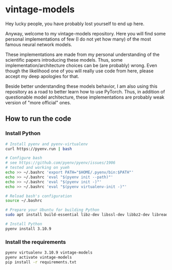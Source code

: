 # vintage-models

Hey lucky people, you have probably lost yourself to end up
here. 

Anyway, welcome to my vintage-models repository. Here you will find some personal implementations 
of few (I do not yet how many) of the most famous neural network models.

These implementations are made from my personal understanding of the scientific papers introducing 
these models. Thus, some implementation/architecture choices can be (are probably) wrong. Even though
the likelihood one of you will really use code from here, please accept my deep apologies for that.

Beside better understanding these models behavior, I am also using this repository 
as a road to better learn how to use PyTorch. Thus, in addition of questionable model architecture,
these implementations are probably weak version of "more official" ones.


## How to run the code

### Install Python

```bash
# Install pyenv and pyenv-virtualenv
curl https://pyenv.run | bash

# Configure bash
# see https://github.com/pyenv/pyenv/issues/1906
# tested and working on yueh
echo >> ~/.bashrc 'export PATH="$HOME/.pyenv/bin:$PATH"'
echo >> ~/.bashrc 'eval "$(pyenv init --path)"'
echo >> ~/.bashrc 'eval "$(pyenv init -)"'
echo >> ~/.bashrc 'eval "$(pyenv virtualenv-init -)"'

# Reload bash's configuration
source ~/.bashrc

# Prepare your Ubuntu for building Python
sudo apt install build-essential libz-dev libssl-dev libbz2-dev libreadline-dev libsqlite3-dev libffi-dev

# Install Python
pyenv install 3.10.9
```

### Install the requirements

```bash
pyenv virtualenv 3.10.9 vintage-models
pyenv activate vintage-models
pip install -r requirements.txt
```